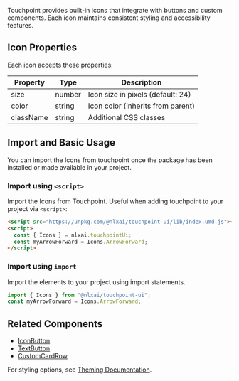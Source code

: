 Touchpoint provides built-in icons that integrate with buttons and custom components. Each icon maintains consistent styling and accessibility features.

## Icon Properties

Each icon accepts these properties:

| Property  | Type   | Description                       |
| --------- | ------ | --------------------------------- |
| size      | number | Icon size in pixels (default: 24) |
| color     | string | Icon color (inherits from parent) |
| className | string | Additional CSS classes            |

## Import and Basic Usage

You can import the Icons from touchpoint once the package has been installed or made available in your project.

### Import using `<script>`

Import the Icons from Touchpoint. Useful when adding touchpoint to your project via `<script>`:

```html
<script src="https://unpkg.com/@nlxai/touchpoint-ui/lib/index.umd.js"></script>
<script>
  const { Icons } = nlxai.touchpointUi;
  const myArrowForward = Icons.ArrowForward;
</script>
```

### Import using `import`

Import the elements to your project using import statements.

```javascript
import { Icons } from "@nlxai/touchpoint-ui";
const myArrowForward = Icons.ArrowForward;
```

## Related Components

- [IconButton](/touchpoint-Buttons#iconbutton)
- [TextButton](/touchpoint-Buttons#textbutton)
- [CustomCardRow](/touchpoint-CustomCards#customcardrow)

For styling options, see [Theming Documentation](/touchpoint-ui-theming).
